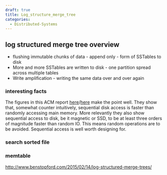 ```yaml
---
draft: true
title: Log_structure_merge_tree
categories:
  - Distributed-Systems
---
```

## log structured merge tree overview

- flushing immutable chunks of data - append only - form of SSTables to disk
- More and more SSTables are written to disk - one partition spread across multiple tables 
- Write amplification - writing the same data over and over again

### interesting facts

The figures in this ACM report [here](http://queue.acm.org/detail.cfm?id=1563874)/[here](http://deliveryimages.acm.org/10.1145/1570000/1563874/jacobs3.jpg) make the point well. They show that, somewhat counter intuitively, sequential disk access is faster than randomly accessing main memory. More relevantly they also show sequential access to disk, be it magnetic or SSD, to be at least three orders of magnitude faster than random IO. This means random operations are to be avoided. Sequential access is well worth designing for.

### search sorted file

### memtable



<http://www.benstopford.com/2015/02/14/log-structured-merge-trees/>